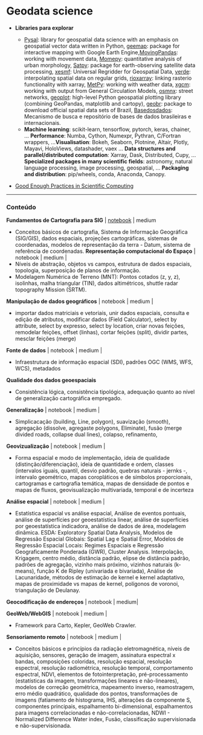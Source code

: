 
# Geodata science

* **Libraries para explorar**
  * [Pysal](https://pysal.org/pysal/): library for geospatial data science with an emphasis on geospatial vector data written in Python, [geemap](https://pypi.org/project/geemap/): package for interactive mapping with Google Earth Engine,[MovingPandas](https://anitagraser.github.io/movingpandas/): working with movement data, [Momepy](http://docs.momepy.org/en/latest/): quantitative analysis of urban morphology, [Satpy](https://satpy.readthedocs.io/en/stable/): package for earth-observing satellite data processing, [xesmf](https://xesmf.readthedocs.io/): Universal Regridder for Geospatial Data, [verde](https://www.fatiando.org/verde/): interpolating spatial data on regular grids, [rioxarray](https://github.com/corteva/rioxarray): linking rasterio functionality with xarray, [MetPy](https://unidata.github.io/MetPy): working with weather data, [xgcm](https://xgcm.readthedocs.io/en/latest/index.html): working with output from General Circulation Models, [osmnx](https://github.com/gboeing/osmnx): street networks, [geoplot](https://residentmario.github.io/geoplot/): high-level Python geospatial plotting library (combining GeoPandas, matplotlib and cartopy), [geobr](https://github.com/ipeaGIT/geobr#geobr--): package to download official spatial data sets of Brazil, [Basedosdados](https://basedosdados.github.io/mais/): Mecanismo de busca e repositório de bases de dados brasileiras e internacionais.
  * **Machine learning**: scikit-learn, tensorflow, pytorch, keras, chainer, ... **Performance**: Numba, Cython, Numexpr, Pythran, C/Fortran wrappers, ...**Visualisation**: Bokeh, Seaborn, Plotnine, Altair, Plotly, Mayavi, HoloViews, datashader, vaex ... **Data structures and parallel/distributed computation**: Xarray, Dask, Distributed, Cupy, ... **Specialized packages in many scientific fields**: astronomy, natural language processing, image processing, geospatial, ... **Packaging and distribution**: pip/wheels, conda, Anaconda, Canopy.
 
* [Good Enough Practices in Scientific Computing](https://arxiv.org/pdf/1609.00037v1.pdf)

---
### Conteúdo

 **Fundamentos de Cartografia para SIG** | [notebook](https://github.com/PryskaS/spatial-data-is-special/blob/master/1.%20Notebooks/Fundamentos%20de%20Cartografia%20para%20SIG%20I.ipynb) | medium
  * Conceitos básicos de cartografia, Sistema de Informação Geográfica (SIG/GIS), dados espaciais, projeções cartográficas, sistemas de coordenadas, modelos de representação da terra - Datum, sistema de referência de coordenadas.
 **Representação computacional do Espaço** | notebook | medium |
  * Níveis de abstração, objetos vs campos, estrutura de dados espaciais, topologia, superposição de planos de informação.
  * Modelagem Numérica de Terreno (MNT): Pontos cotados (z, y, z), isolinhas, malha triangular (TIN), dados altimétricos, shuttle radar topography Mission (SRTM).

**Manipulação de dados geográficos** | notebook | medium |
  *  importar dados matriciais e vetoriais, unir dados espaciais, consulta e edição de atributos, modificar dados (Field Calculator), select by attribute, select by expresso, select by location, criar novas feições, remodelar feições, offset (linhas), cortar feições (split), dividir partes, mesclar feições (merge)

**Fonte de dados** | notebook | medium |
  * Infraestrutura de informação espacial (SDI), padrões OGC (WMS, WFS, WCS), metadados

**Qualidade dos dados geoespaciais** 
  * Consistência lógica, consistência tipológica, adequação quanto ao nível de generalização cartográfica empregado.

**Generalização** | notebook | medium |
  * Simplicacação (building, Line, polygon), suavização (smooth), agregação (dissolve, agregaste polygons, Eliminate), fusão (merge divided roads, collapse dual lines), colapso, refinamento, 
 
**Geovizualização** | notebook | medium |
  * Forma espacial e modo de implementação, ideia de qualidade (distinção/diferenciação), ideia de quantidade e ordem, classes (intervalos iguais, quantil, desvio padrão, quebras naturais - jernks -, intervalo geométrico, mapas coropláticos e de símbolos proporcionais, cartogramas e cartografia temática, mapas de densidade de pontos e mapas de fluxos, geovisualização multivariada, temporal e de incerteza

**Análise espacial** | notebook | medium | 
  * Estatística espacial vs análise espacial, Análise de eventos pontuais, análise de superfícies por geoestatística linear, análise de superfícies por geoestatística indicadora, análise de dados de área, modelagem dinâmica. ESDA: Exploratory Spatial Data Analysis, Modelos de Regressão Espacial Globais: Spatial Lag e Spatial Error, Modelos de Regressão Espacial Locais: Regimes Espaciais e Regressão Geograficamente Ponderada (GWR), Cluster Analysis. Interpolação, Krigagem, centro médio, distância padrão, elipse de distância padrão, padrões de agregação, vizinho mais próximo, vizinhos naturais (k-means), função K de Ripley (univariada e bivariada), Análise de Lacunaridade, métodos de estimação de kernel e kernel adaptativo,  mapas de proximidade vs mapas de kernel, polígonos de voronoi, triangulação de Deulanay.

**Geocodificação de endereços** | notebook | medium| 

**GeoWeb/WebGIS** | notebook | medium | 
  * Framework para Carto, Kepler, GeoWeb Crawler.

**Sensoriamento remoto** | notebook | medium |
  * Conceitos básicos e princípios da radiação eletromagnética, níveis de aquisição, sensores, geração de imagem, assinatura espectral x bandas, composições coloridas, resolução espacial, resolução espectral, resolução radiométrica, resolução temporal, comportamento espectral, NDVI, elementos de fotointerpretação, pré-processamento (estatísticas da imagem, transformações lineares e não-lineares), modelos de correção geométrica, mapeamento inverso, reamostragem, erro médio quadrático, qualidade dos pontos, transformações de imagens (fatiamento de histograma, IHS, alterações da componente S, componentes principais, espalhamento bi-dimensional, espalhamentos para imagens correlacionadas e não-correlacionadas, NDWI - Normalized Difference Water index, Fusão, classificação supervisionada e não-supervisionada. 
